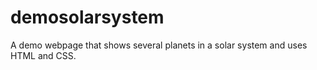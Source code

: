 # demosolarsystem
A demo webpage that shows several planets in a solar system and uses HTML and CSS.
